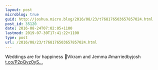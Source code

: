 ```yaml
---
layout: post
microblog: true
guid: http://joshua.micro.blog/2016/08/23/t768176503657857024.html
post_id: 35120
date: 2016-08-24T07:02:05+1100
lastmod: 2019-07-30T17:41:22+1100
type: post
url: /2016/08/23/t768176503657857024.html
---
```

Weddings are for happiness 🎉Vikram and Jemma #marriedbyjosh [t.co/P2pQvz0yS...](https://t.co/P2pQvz0ySr)
